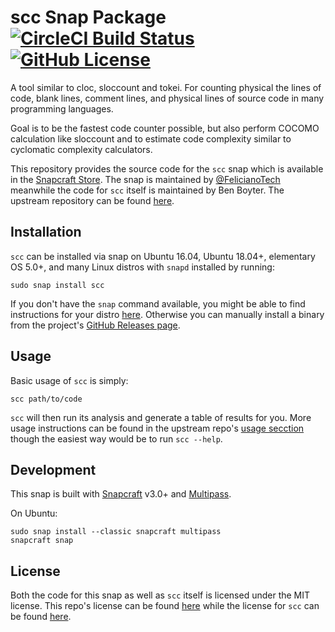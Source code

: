 # scc Snap Package [![CircleCI Build Status](https://circleci.com/gh/felicianotech/snap-scc.svg?style=shield)](https://circleci.com/gh/felicianotech/snap-scc) [![GitHub License](https://img.shields.io/badge/license-MIT-blue.svg)](https://raw.githubusercontent.com/felicianotech/snap-scc/master/LICENSE)

A tool similar to cloc, sloccount and tokei.
For counting physical the lines of code, blank lines, comment lines, and physical lines of source code in many programming languages.

Goal is to be the fastest code counter possible, but also perform COCOMO calculation like sloccount and to estimate code complexity similar to cyclomatic complexity calculators.

This repository provides the source code for the `scc` snap which is available in the [Snapcraft Store](https://snapcraft.io/scc).
The snap is maintained by [@FelicianoTech](https://twitter.com/FelicianoTech) meanwhile the code for `scc` itself is maintained by Ben Boyter.
The upstream repository can be found [here](https://github.com/boyter/scc).


## Installation

`scc` can be installed via snap on Ubuntu 16.04, Ubuntu 18.04+, elementary OS 5.0+, and many Linux distros with `snapd` installed  by running:

```
sudo snap install scc
```

If you don't have the `snap` command available, you might be able to find instructions for your distro [here](https://docs.snapcraft.io/core/install).
Otherwise you can manually install a binary from the project's [GitHub Releases page](https://github.com/boyter/scc/releases).


## Usage

Basic usage of `scc` is simply:

```
scc path/to/code
```

`scc` will then run its analysis and generate a table of results for you.
More usage instructions can be found in the upstream repo's [usage secction](https://github.com/boyter/scc#usage) though the easiest way would be to run `scc --help`.


## Development

This snap is built with [Snapcraft](https://snapcraft.io/) v3.0+ and [Multipass](https://github.com/CanonicalLtd/multipass).

On Ubuntu:


```
sudo snap install --classic snapcraft multipass
snapcraft snap
```


## License

Both the code for this snap as well as `scc` itself is licensed under the MIT license.
This repo's license can be found [here](./LICENSE) while the license for `scc` can be found [here](https://github.com/boyter/scc/blob/master/LICENSE).
